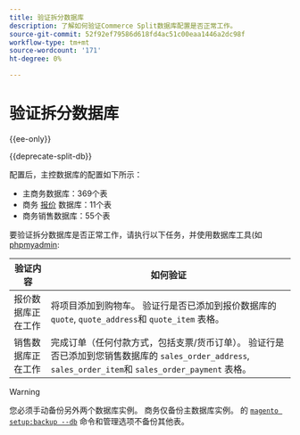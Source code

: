 ```yaml
---
title: 验证拆分数据库
description: 了解如何验证Commerce Split数据库配置是否正常工作。
source-git-commit: 52f92ef79586d618fd4ac51c00eaa1446a2dc98f
workflow-type: tm+mt
source-wordcount: '171'
ht-degree: 0%

---
```



# 验证拆分数据库

{{ee-only}}

{{deprecate-split-db}}

配置后，主控数据库的配置如下所示：

- 主商务数据库：369个表
- 商务 [报价](https://glossary.magento.com/quote) 数据库：11个表
- 商务销售数据库：55个表

要验证拆分数据库是否正常工作，请执行以下任务，并使用数据库工具(如 [phpmyadmin](https://devdocs.magento.com/guides/v2.4/install-gde/prereq/optional.html#install-optional-phpmyadmin):

| 验证内容 | 如何验证 |
| -------------- | ------------- |
| 报价数据库正在工作 | 将项目添加到购物车。 验证行是否已添加到报价数据库的 `quote`, `quote_address`和 `quote_item` 表格。 |
| 销售数据库正在工作 | 完成订单（任何付款方式，包括支票/货币订单）。 验证行是否已添加到您销售数据库的 `sales_order_address`, `sales_order_item`和 `sales_order_payment` 表格。 |

>[!WARNING]
>
>您必须手动备份另外两个数据库实例。 商务仅备份主数据库实例。 的 [`magento setup:backup --db`](https://devdocs.magento.com/guides/v2.4/install-gde/install/cli/install-cli-backup.html) 命令和管理选项不备份其他表。
